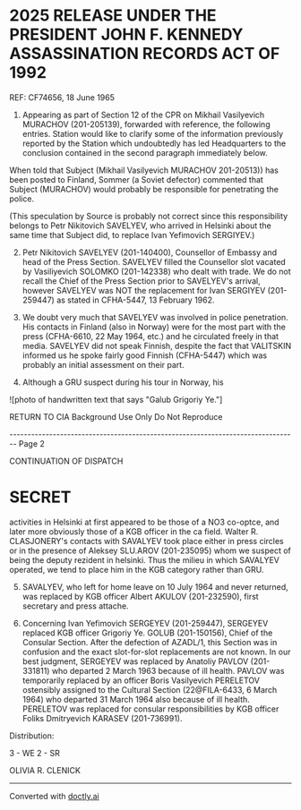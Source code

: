# 2025 RELEASE UNDER THE PRESIDENT JOHN F. KENNEDY ASSASSINATION RECORDS ACT OF 1992


REF: CF74656, 18 June 1965

1.  Appearing as part of Section 12 of the CPR on Mikhail Vasilyevich MURACHOV (201-205139), forwarded with reference, the following entries. Station would like to clarify some of the information previously reported by the Station which undoubtedly has led Headquarters to the conclusion contained in the second paragraph immediately below.

When told that Subject (Mikhail Vasilyevich MURACHOV 201-20513)) has been posted to Finland, Sommer (a Soviet defector) commented that Subject (MURACHOV) would probably be responsible for penetrating the police.

(This speculation by Source is probably not correct since this responsibility belongs to Petr Nikitovich SAVELYEV, who arrived in Helsinki about the same time that Subject did, to replace Ivan Yefimovich SERGIYEV.)

2.  Petr Nikitovich SAVELYEV (201-140400), Counsellor of Embassy and head of the Press Section. SAVELYEV filled the Counsellor slot vacated by Vasiliyevich SOLOMKO (201-142338) who dealt with trade. We do not recall the Chief of the Press Section prior to SAVELYEV's arrival, however SAVELYEV was NOT the replacement for Ivan SERGIYEV (201-259447) as stated in CFHA-5447, 13 February 1962.

3.  We doubt very much that SAVELYEV was involved in police penetration. His contacts in Finland (also in Norway) were for the most part with the press (CFHA-6610, 22 May 1964, etc.) and he circulated freely in that media. SAVELYEV did not speak Finnish, despite the fact that VALITSKIN informed us he spoke fairly good Finnish (CFHA-5447) which was probably an initial assessment on their part.

4.  Although a GRU suspect during his tour in Norway, his

![photo of handwritten text that says "Galub Grigoriy Ye."]

RETURN TO CIA
Background Use Only
Do Not Reproduce


-------------------------------------------------------------------------------- Page 2

CONTINUATION OF
DISPATCH

# SECRET

activities in Helsinki at first appeared to be those of a NO3
co-optce, and later more obviously those of a KGB officer in the
ca field. Walter R. CLASJONERY's contacts with SAVALYEV took
place either in press circles or in the presence of Aleksey
SLU.AROV (201-235095) whom we suspect of being the deputy rezident
in helsinki. Thus the milieu in which SAVALYEV operated, we
tend to place him in the KGB category rather than GRU.

5. SAVALYEV, who left for home leave on 10 July 1964 and never
   returned, was replaced by KGB officer Albert AKULOV (201-232590),
   first secretary and press attache.

6. Concerning Ivan Yefimovich SERGEYEV (201-259447), SERGEYEV
   replaced KGB officer Grigoriy Ye. GOLUB (201-150156), Chief of
   the Consular Section. After the defection of AZADL/1, this
   Section was in confusion and the exact slot-for-slot replacements
   are not known. In our best judgment, SERGEYEV was replaced by
   Anatoliy PAVLOV (201-331811) who departed 2 March 1963 because of
   ill health. PAVLOV was temporarily replaced by an officer Boris
   Vasilyevich PERELETOV ostensibly assigned to the Cultural Section
   (22@FILA-6433, 6 March 1964) who departed 31 March 1964 also because
   of ill health. PERELETOV was replaced for consular responsibilities
   by KGB officer Foliks Dmitryevich KARASEV (201-736991).

Distribution:

3 - WE
2 - SR

OLIVIA R. CLENICK


---
Converted with [doctly.ai](https://doctly.ai)